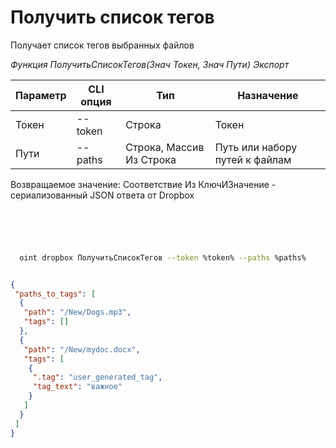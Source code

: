 ﻿---
sidebar_position: 1
---

# Получить список тегов
 Получает список тегов выбранных файлов


*Функция ПолучитьСписокТегов(Знач Токен, Знач Пути) Экспорт*

  | Параметр | CLI опция | Тип | Назначение |
  |-|-|-|-|
  | Токен | --token | Строка | Токен |
  | Пути | --paths | Строка, Массив Из Строка | Путь или набору путей к файлам |

  
  Возвращаемое значение:   Соответствие Из КлючИЗначение - сериализованный JSON ответа от Dropbox

```bsl title="Пример кода"
	

	
```

```sh title="Пример команды CLI"
    
  oint dropbox ПолучитьСписокТегов --token %token% --paths %paths%

```


```json title="Результат"

{
 "paths_to_tags": [
  {
   "path": "/New/Dogs.mp3",
   "tags": []
  },
  {
   "path": "/New/mydoc.docx",
   "tags": [
    {
     ".tag": "user_generated_tag",
     "tag_text": "важное"
    }
   ]
  }
 ]
}

```
